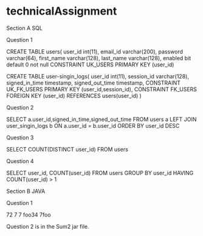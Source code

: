 # technicalAssignment
Section A SQL

Question 1

CREATE TABLE users(
user_id  int(11),
email_id  varchar(200),
password  varchar(64),
first_name  varchar(128),
last_name  varchar(128),
enabled  bit default 0 not null
CONSTRAINT UK_USERS PRIMARY KEY (user_id)


CREATE TABLE user-singin_logs(
user_id  int(11),
session_id varchar(128),
signed_in_time  timestamp,
signed_out_time  timestamp,
CONSTRAINT UK_FK_USERS PRIMARY KEY (user_id,session_id),
CONSTRAINT FK_USERS FOREIGN KEY (user_id) REFERENCES users(user_id)
)


Question 2

SELECT a.user_id,signed_in_time,signed_out_time
FROM users a 
LEFT JOIN user_singin_logs b
ON a.user_id = b.user_id 
ORDER BY user_id DESC


Question 3

SELECT COUNT(DISTINCT user_id) 
FROM users


Question 4

SELECT user_id, COUNT(user_id)
FROM users
GROUP BY user_id
HAVING COUNT(user_id) > 1

Section B JAVA

Question 1 

 72 7 7 foo34 7foo
 
Question 2 is in the Sum2 jar file.
